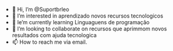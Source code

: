 - 👋 Hi, I’m @Suportbrleo
- 👀 I’m interested in  aprendizado novos recursos tecnologicos
- 🌱 Ie’m currently learning  Linguaguens de programação
- 💞️ I’m looking to collaborate on recursos que aprimmom novos resultados  com ajuda tecnologica
- 📫 How to reach me  via  email.

<!---
Suportbrleo/Suportbrleo is a ✨ special ✨ repository because its `README.md` (this file) appears on your GitHub profile.
You can click the Preview link to take a look at your changes.
--->
